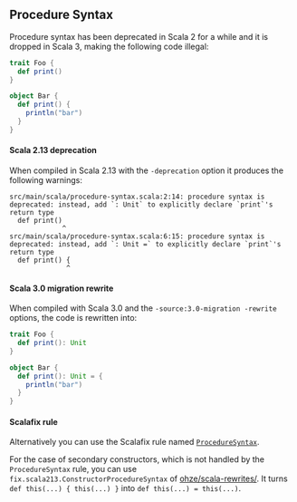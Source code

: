 ## Procedure Syntax

Procedure syntax has been deprecated in Scala 2 for a while and it is dropped in Scala 3, making the following code illegal:

```scala
trait Foo {
  def print()
}

object Bar {
  def print() {
    println("bar")
  }
}
```

#### Scala 2.13 deprecation

When compiled in Scala 2.13 with the `-deprecation` option it produces the following warnings:

```shell
src/main/scala/procedure-syntax.scala:2:14: procedure syntax is deprecated: instead, add `: Unit` to explicitly declare `print`'s return type
  def print()
             ^
src/main/scala/procedure-syntax.scala:6:15: procedure syntax is deprecated: instead, add `: Unit =` to explicitly declare `print`'s return type
  def print() {
              ^
```

#### Scala 3.0 migration rewrite

When compiled with Scala 3.0 and the `-source:3.0-migration -rewrite` options, the code is rewritten into:

```scala
trait Foo {
  def print(): Unit 
}

object Bar {
  def print(): Unit = {
    println("bar")
  }
}
```

#### Scalafix rule

Alternatively you can use the Scalafix rule named [`ProcedureSyntax`](https://scalacenter.github.io/scalafix/docs/rules/ProcedureSyntax.html).

For the case of secondary constructors, which is not handled by the `ProcedureSyntax` rule, you can use `fix.scala213.ConstructorProcedureSyntax` of [ohze/scala-rewrites/](https://github.com/ohze/scala-rewrites/tree/dotty/#fixscala213constructorproceduresyntax).
It turns `def this(...) { this(...) }` into `def this(...) = this(...)`.
